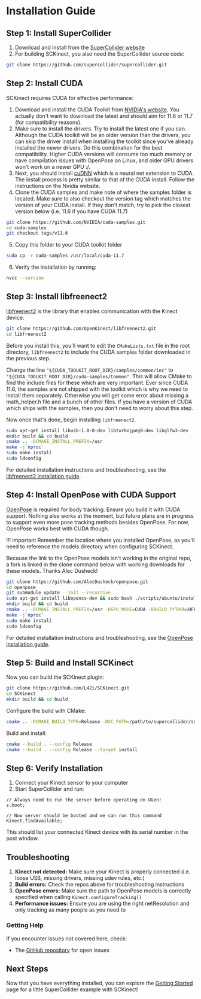 # Installation Guide

## Step 1: Install SuperCollider

1. Download and install from the [SuperCollider website](https://supercollider.github.io/downloads)
2. For building SCKinect, you also need the SuperCollider source code:

```bash
git clone https://github.com/supercollider/supercollider.git
```

## Step 2: Install CUDA

SCKinect requires CUDA for effective performance:

1. Download and install the CUDA Toolkit from [NVIDIA's website](https://developer.nvidia.com/cuda-downloads). You actually don't want to download the latest and should aim for 11.6 or 11.7 (for compatibility reasons).
2. Make sure to install the drivers. Try to install the latest one if you can. Although the CUDA toolkit will be an older version than the drivers, you can skip the driver install when installing the toolkit since you've already installed the newer drivers. Do this combination for the best compatibility. Higher CUDA versions will consume too much memory or have compilation issues with OpenPose on Linux, and older GPU drivers won't work on a newer GPU :/.
3. Next, you should install [cuDNN](https://developer.nvidia.com/cudnn) which is a neural net extension to CUDA. The install process is pretty similar to that of the CUDA install. Follow the instructions on the Nvidia website.
4. Clone the CUDA samples and make note of where the samples folder is located. Make sure to also checkout the version tag which matches the version of your CUDA install. If they don't match, try to pick the closest version below (i.e. 11.6 if you have CUDA 11.7)
```bash
git clone https://github.com/NVIDIA/cuda-samples.git
cd cuda-samples
git checkout tags/v11.6
```
5. Copy this folder to your CUDA toolkit folder
```bash
sudo cp -r cuda-samples /usr/local/cuda-11.7
```
6. Verify the installation by running:
```bash
nvcc --version
```

## Step 3: Install libfreenect2

[libfreenect2](https://github.com/OpenKinect/libfreenect2) is the library that enables communication with the Kinect device.

```bash
git clone https://github.com/OpenKinect/libfreenect2.git
cd libfreenect2
```

Before you install this, you'll want to edit the `CMakeLists.txt` file in the root directory, `libfreenect2` to include the CUDA samples folder downloaded in the previous step.

Change the line `"${CUDA_TOOLKIT_ROOT_DIR}/samples/common/inc"` to `"${CUDA_TOOLKIT_ROOT_DIR}/cuda-samples/Common"`. This will allow CMake to find the include files for these which are very important. Ever since CUDA 11.6, the samples are not shipped with the toolkit which is why we need to install them separately. Otherwise you will get some error about missing a math_helper.h file and a bunch of other files. If you have a version of CUDA which ships with the samples, then you don't need to worry about this step.

Now once that's done, begin installing `libfreenect2`.

```bash
sudo apt-get install libusb-1.0-0-dev libturbojpeg0-dev libglfw3-dev
mkdir build && cd build
cmake .. -DCMAKE_INSTALL_PREFIX=/usr
make -j`nproc`
sudo make install
sudo ldconfig
```

For detailed installation instructions and troubleshooting, see the [libfreenect2 installation guide](https://github.com/OpenKinect/libfreenect2#installation).

## Step 4: Install OpenPose with CUDA Support

[OpenPose](https://github.com/CMU-Perceptual-Computing-Lab/openpose) is required for body tracking. Ensure you build it with CUDA support. Nothing else works at the moment, but future plans are in progress to support even more pose tracking methods besides OpenPose. For now, OpenPose works best with CUDA though.

!!! important
    Remember the location where you installed OpenPose, as you'll need to reference the models directory when configuring SCKinect.

Because the link to the OpenPose models isn't working in the original repo, a fork is linked in the clone command below with working downloads for these models. Thanks Alec Dusheck!
```bash
git clone https://github.com/AlecDusheck/openpose.git
cd openpose
git submodule update --init --recursive
sudo apt-get install libopencv-dev && sudo bash ./scripts/ubuntu/install_deps.sh
mkdir build && cd build
cmake .. -DCMAKE_INSTALL_PREFIX=/usr -DGPU_MODE=CUDA -DBUILD_PYTHON=OFF
make -j`nproc`
sudo make install
sudo ldconfig
```

For detailed installation instructions and troubleshooting, see the [OpenPose installation guide](https://github.com/CMU-Perceptual-Computing-Lab/openpose/blob/master/doc/installation/README.md).

## Step 5: Build and Install SCKinect

Now you can build the SCKinect plugin:

```bash
git clone https://github.com/L42i/SCKinect.git
cd SCKinect
mkdir build && cd build
```

Configure the build with CMake:

```bash
cmake .. -DCMAKE_BUILD_TYPE=Release -DSC_PATH=/path/to/supercollider/source -DCMAKE_INSTALL_PREFIX=/path/to/supercollider/extensions
```

Build and install:

```bash
cmake --build . --config Release
cmake --build . --config Release --target install
```

## Step 6: Verify Installation

1. Connect your Kinect sensor to your computer
2. Start SuperCollider and run:

```supercollider
// Always need to run the server before operating on UGen!
s.boot;

// Now server should be booted and we can run this command
Kinect.findAvailable;
```

This should list your connected Kinect device with its serial number in the post window.

## Troubleshooting

1. **Kinect not detected:** Make sure your Kinect is properly connected (i.e. loose USB, missing drivers, missing udev rules, etc.)
2. **Build errors:** Check the repos above for troubleshooting instructions
3. **OpenPose errors:** Make sure the path to OpenPose models is correctly specified when calling `Kinect.configureTracking()`
4. **Performance issues:** Ensure you are using the right netResolution and only tracking as many people as you need to

### Getting Help

If you encounter issues not covered here, check:
- The [GitHub repository](https://github.com/L42i/SCKinect) for open issues

## Next Steps

Now that you have everything installed, you can explore the [Getting Started](getting-started.md) page for a little SuperCollider example with SCKinect! 